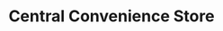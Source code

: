 ---
title: "Central Convenience Store"
url: /davao-city/central-convenience-store-macarthur-highway-2/
shop: convenience
---